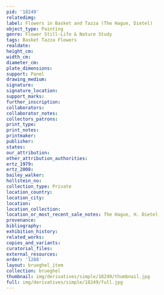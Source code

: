 ```yaml
---
pid: '18249'
relatedimg: 
label: Flowers in Basket and Tazza (The Hague, Dietel)
object_type: Painting
genre: Flower Still-Life & Nature Study
tags: Basket Tazza Flowers
realdate: 
height_cm: 
width_cm: 
diameter_cm: 
plate_dimensions: 
support: Panel
drawing_medium: 
signature: 
signature_location: 
support_marks: 
further_inscription: 
collaborators: 
collaborator_notes: 
collectors_patrons: 
print_type: 
print_notes: 
printmaker: 
publisher: 
states: 
our_attribution: 
other_attribution_authorities: 
ertz_1979: 
ertz_2008: 
bailey_walker: 
hollstein_no: 
collection_type: Private
location_country: 
location_city: 
location: 
location_collection: 
location_or_most_recent_sale_notes: The Hague, H. Dietel
provenance: 
bibliography: 
exhibition_history: 
related_works: 
copies_and_variants: 
curatorial_files: 
external_resources: 
order: '1288'
layout: brueghel_item
collection: brueghel
thumbnail: img/derivatives/simple/18249/thumbnail.jpg
full: img/derivatives/simple/18249/full.jpg
---
```

